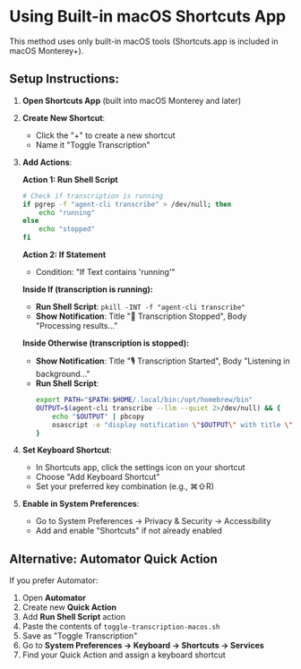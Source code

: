# Using Built-in macOS Shortcuts App

This method uses only built-in macOS tools (Shortcuts.app is included in macOS Monterey+).

## Setup Instructions:

1. **Open Shortcuts App** (built into macOS Monterey and later)

2. **Create New Shortcut**:
   - Click the "+" to create a new shortcut
   - Name it "Toggle Transcription"

3. **Add Actions**:

   **Action 1: Run Shell Script**
   ```bash
   # Check if transcription is running
   if pgrep -f "agent-cli transcribe" > /dev/null; then
       echo "running"
   else
       echo "stopped"
   fi
   ```

   **Action 2: If Statement**
   - Condition: "If Text contains 'running'"

   **Inside If (transcription is running):**
   - **Run Shell Script**: `pkill -INT -f "agent-cli transcribe"`
   - **Show Notification**: Title "🛑 Transcription Stopped", Body "Processing results..."

   **Inside Otherwise (transcription is stopped):**
   - **Show Notification**: Title "🎙️ Transcription Started", Body "Listening in background..."
   - **Run Shell Script**:
     ```bash
     export PATH="$PATH:$HOME/.local/bin:/opt/homebrew/bin"
     OUTPUT=$(agent-cli transcribe --llm --quiet 2>/dev/null) && {
         echo "$OUTPUT" | pbcopy
         osascript -e "display notification \"$OUTPUT\" with title \"📄 Transcription Result\""
     }
     ```

4. **Set Keyboard Shortcut**:
   - In Shortcuts app, click the settings icon on your shortcut
   - Choose "Add Keyboard Shortcut"
   - Set your preferred key combination (e.g., ⌘⇧R)

5. **Enable in System Preferences**:
   - Go to System Preferences → Privacy & Security → Accessibility
   - Add and enable "Shortcuts" if not already enabled

## Alternative: Automator Quick Action

If you prefer Automator:

1. Open **Automator**
2. Create new **Quick Action**
3. Add **Run Shell Script** action
4. Paste the contents of `toggle-transcription-macos.sh`
5. Save as "Toggle Transcription"
6. Go to **System Preferences → Keyboard → Shortcuts → Services**
7. Find your Quick Action and assign a keyboard shortcut
